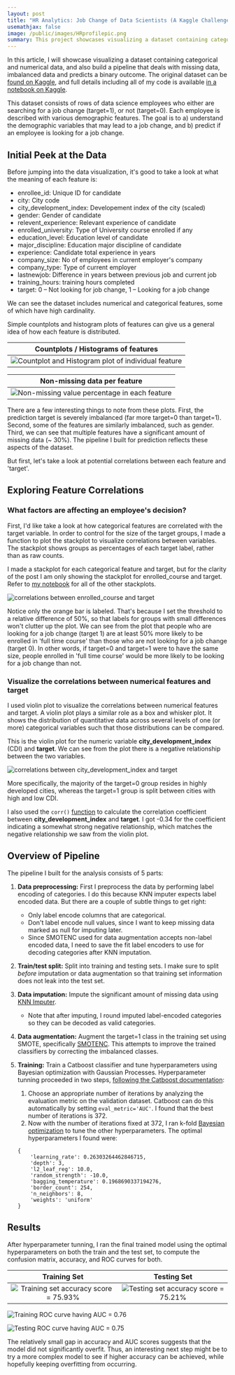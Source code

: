 ```yaml
---
layout: post
title: "HR Analytics: Job Change of Data Scientists (A Kaggle Challenge)"
usemathjax: false
image: /public/images/HRprofilepic.png
summary: This project showcases visualizing a dataset containing categorical and numerical data, and also build a pipeline that deals with missing data, imbalanced data and predicts a binary outcome. The original dataset can be found on Kaggle, and full details including all of my code is available in a notebook on Kaggle.
---
```

In this article, I will showcase visualizing a dataset containing categorical and numerical data, and also build a pipeline that deals with missing data, imbalanced data and predicts a binary outcome. The original dataset can be [found on Kaggle](https://www.kaggle.com/arashnic/hr-analytics-job-change-of-data-scientists), and full details including all of my code is available [in a notebook on Kaggle](https://www.kaggle.com/jingwenlin/hr-data-vis-catboost-with-bayesian-optimization).

This dataset consists of rows of data science employees who either are searching for a job change (target=1), or not (target=0). Each employee is described with various demographic features. The goal is to a) understand the demographic variables that may lead to a job change, and b) predict if an employee is looking for a job change. 

## Initial Peek at the Data

Before jumping into the data visualization, it's good to take a look at what the meaning of each feature is:

- enrollee_id: Unique ID for candidate
- city: City code
- city_development_index: Developement index of the city (scaled)
- gender: Gender of candidate
- relevent_experience: Relevant experience of candidate
- enrolled_university: Type of University course enrolled if any
- education_level: Education level of candidate
- major_discipline: Education major discipline of candidate
- experience: Candidate total experience in years
- company_size: No of employees in current employer's company
- company_type: Type of current employer
- lastnewjob: Difference in years between previous job and current job
- training_hours: training hours completed
- target: 0 – Not looking for job change, 1 – Looking for a job change


We can see the dataset includes numerical and categorical features, some of which have high cardinality.

Simple countplots and histogram plots of features can give us a general idea of how each feature is distributed.

| Countplots / Histograms of features |
|:-:|
| ![Countplot and Histogram plot of individual feature](/public/images/Countplot_Histogram_plot_feature.png) |

| Non-missing data per feature |
|:-:|
| ![Non-missing value percentage in each feature](/public/images/na_plot.png) |

There are a few interesting things to note from these plots. First, the prediction target is severely imbalanced (far more target=0 than target=1). Second, some of the features are similarly imbalanced, such as gender. Third, we can see that multiple features have a significant amount of missing data (~ 30%). The pipeline I built for prediction reflects these aspects of the dataset.

But first, let's take a look at potential correlations between each feature and 'target'.

## Exploring Feature Correlations

### What factors are affecting an employee's decision?

First, I'd like take a look at how categorical features are correlated with the target variable.
In order to control for the size of the target groups, I made a function to plot the stackplot to visualize correlations between variables. The stackplot shows groups as percentages of each target label, rather than as raw counts. 

I made a stackplot for each categorical feature and target, but for the clarity of the post I am only showing the stackplot for enrolled_course and target. Refer to [my notebook](https://www.kaggle.com/jingwenlin/hr-data-vis-catboost-with-bayesian-optimization) for all of the other stackplots.

![correlations between enrolled_course and target](/public/images/enrolled_course_target.png)

Notice only the orange bar is labeled. That's because I set the threshold to a relative difference of 50%, so that labels for groups with small differences won't clutter up the plot. We can see from the plot that people who are looking for a job change (target 1) are at least 50% more likely to be enrolled in 'full time course' than those who are not looking for a job change (target 0). 
In other words, if target=0 and target=1 were to have the same size, people enrolled in 'full time course' would be more likely to be looking for a job change than not.

### Visualize the correlations between numerical features and target

I used violin plot to visualize the correlations between numerical features and target. A violin plot plays a similar role as a box and whisker plot. It shows the distribution of quantitative data across several levels of one (or more) categorical variables such that those distributions can be compared.

This is the violin plot for the numeric variable **city_development_index** (CDI) and **target**. We can see from the plot there is a negative relationship between the two variables.

![correlations between city_development_index and target](/public/images/city_dev_index_target.png)

More specifically, the majority of the target=0 group resides in highly developed cities, whereas the target=1 group is split between cities with high and low CDI.

I also used the `corr()` [function](https://pandas.pydata.org/docs/reference/api/pandas.DataFrame.corr.html) to calculate the correlation coefficient between **city_development_index** and **target**. I got -0.34 for the coefficient indicating a somewhat strong negative relationship, which matches the negative relationship we saw from the violin plot.

## Overview of Pipeline

The pipeline I built for the analysis consists of 5 parts:

1. **Data preprocessing:** First I preprocess the data by performing label encoding of categories. I do this because KNN imputer expects label encoded data. But there are a couple of subtle things to get right:
	- Only label encode columns that are categorical.
	- Don't label encode null values, since I want to keep missing data marked as null for imputing later.
	- Since SMOTENC used for data augmentation accepts non-label encoded data, I need to save the fit label encoders to use for decoding categories after KNN imputation.

2. **Train/test split:** Split into training and testing sets. I make sure to split *before* imputation or data augmentation so that training set information does not leak into the test set.
3. **Data imputation:** Impute the significant amount of missing data using [KNN Imputer](https://scikit-learn.org/stable/modules/generated/sklearn.impute.KNNImputer.html).
	- Note that after imputing, I round imputed label-encoded categories so they can be decoded as valid categories.
4. **Data augmentation:** Augment the target=1 class in the training set using SMOTE, specifically [SMOTENC](https://imbalanced-learn.org/dev/references/generated/imblearn.over_sampling.SMOTENC.html). This attempts to improve the trained classifiers by correcting the imbalanced classes.
5. **Training:** Train a Catboost classifier and tune hyperparameters using Bayesian optimization with Gaussian Processes. Hyperparameter tunning proceeded in two steps, [following the Catboost documentation](https://catboost.ai/docs/concepts/parameter-tuning.html#trees-number):
	1. Choose an appropriate number of iterations by analyzing the evaluation metric on the validation dataset. Catboost can do this automatically by setting `eval_metric='AUC'`. I found that the best number of iterations is 372.
	2. Now with the number of iterations fixed at 372, I ran k-fold [Bayesian optimization](https://scikit-optimize.github.io/stable/modules/generated/skopt.gp_minimize.html) to tune the other hyperparameters. The optimal hyperparameters I found were: 
	```
	{
	    'learning_rate': 0.26303264462846715, 
		'depth': 3, 
		'l2_leaf_reg': 10.0, 
		'random_strength': -10.0, 
		'bagging_temperature': 0.1968690337194276, 
		'border_count': 254, 
		'n_neighbors': 8, 
		'weights': 'uniform'
	}
	```



## Results

After hyperparameter tunning, I ran the final trained model using the optimal hyperparameters on both the train and the test set, to compute the confusion matrix, accuracy, and ROC curves for both.

Training Set | Testing Set
:-:|:-:
![Training set accuracy score = 75.93%](/public/images/Training_cf_accuracy_score.png) | ![Testing set accuracy score = 75.21%](/public/images/Testing_cf_accuracy_score.png)

![Training ROC curve having AUC = 0.76](/public/images/Training_ROC_AUC.png)

![Testing ROC curve having AUC = 0.75](/public/images/Testing_ROC_AUC.png)

The relatively small gap in accuracy and AUC scores suggests that the model did not significantly overfit. Thus, an interesting next step might be to try a more complex model to see if higher accuracy can be achieved, while hopefully keeping overfitting from occurring.
